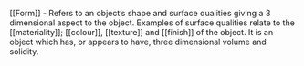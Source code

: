 [[Form]] - Refers to an object’s shape and surface qualities giving a 3 dimensional aspect to the object.  Examples of surface qualities relate to the [[materiality]]; [[colour]], [[texture]] and [[finish]] of the object. It is an object which has, or appears to have, three dimensional volume and solidity.